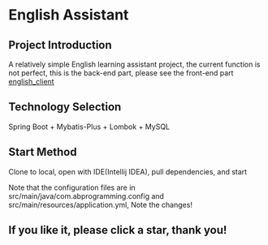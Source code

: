 # English Assistant

## Project Introduction

A relatively simple English learning assistant project, the current function is not perfect, this is the back-end part, please see the front-end part
[english_client](https://github.com/AB-programming/english_client)

## Technology Selection

Spring Boot + Mybatis-Plus + Lombok + MySQL

## Start Method

Clone to local, open with IDE(Intellij IDEA), pull dependencies, and start


Note that the configuration files are in src/main/java/com.abprogramming.config and src/main/resources/application.yml, Note the changes!

## If you like it, please click a star, thank you!
